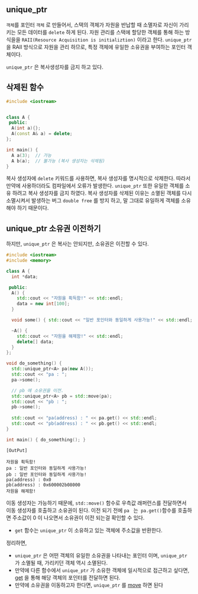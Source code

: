 ## unique_ptr

`객체`를 포인터 `객체` 로 만들어서, 스택의 객체가 자원을 반납할 때 소멸자로 자신이 가리키는 모든 데이터를 `delete` 하게 된다. 자원 관리를 스택에 할당한 객체를 통해 하는 방식을을 `RAII(Resource Acquisition is initializtion)` 이라고 한다. `unique_ptr` 을 RAII 방식으로 자원을 관리 하므로, 특정 객체에 유일한 소유권을 부여하는 포인터 객체이다.

`unique_ptr` 은 복사생성자를 금지 하고 있다.



## 삭제된 함수

```c++
#include <iostream>


class A {
 public:
  A(int a){};
  A(const A& a) = delete;
};

int main() {
  A a(3);  // 가능
  A b(a);  // 불가능 (복사 생성자는 삭제됨)
}
```

복사 생성자에 `delete` 키워드를 사용하면, 복사 생성자를 명시적으로 삭제한다. 따라서 만약에 사용하더라도 컴파일에서 오류가 발생한다. `unique_ptr` 또한 유일한 객체를 소유 하려고 복사 생성자를 금지 하였다. 복사 생성자를 삭제된 이유는 소멸된 객체를 다시 소멸시켜서 발생하는 버그 `double free` 를 방지 하고, 말 그대로 유일하게 객체를 소유해야 하기 때문이다.



## unique_ptr 소유권 이전하기

하지만, `unique_ptr` 은 복사는 안되지만, 소유권은 이전할 수 있다.

```c++
#include <iostream>
#include <memory>

class A {
  int *data;

 public:
  A() {
    std::cout << "자원을 획득함!" << std::endl;
    data = new int[100];
  }

  void some() { std::cout << "일반 포인터와 동일하게 사용가능!" << std::endl; }

  ~A() {
    std::cout << "자원을 해제함!" << std::endl;
    delete[] data;
  }
};

void do_something() {
  std::unique_ptr<A> pa(new A());
  std::cout << "pa : ";
  pa->some();

  // pb 에 소유권을 이전.
  std::unique_ptr<A> pb = std::move(pa);
  std::cout << "pb : ";
  pb->some();
  
  std::cout << "pa(address) : " << pa.get() << std::endl;
  std::cout << "pb(address) : " << pb.get() << std::endl;
}

int main() { do_something(); }
```

```shell
[OutPut]

자원을 획득함!
pa : 일반 포인터와 동일하게 사용가능!
pb : 일반 포인터와 동일하게 사용가능!
pa(address) : 0x0
pb(address) : 0x600002b08000
자원을 해제함!
```

이동 생성자는 가능하기 때문에, `std::move()` 함수로 우측값 래퍼런스를 전달하면서 이동 생성자를 호출하고 소유권이 된다. 이전 되기 전에 `pa ` 는` pa.get()`함수를 호출하면 주소값이  0 이 나오면서 소유권이 이전 되는걸 확인할 수 있다. 

* `get` 함수는 `unique_ptr` 이 소유하고 있는 객체에 주소값을 반환한다.

정리하면,

- `unique_ptr` 은 어떤 객체의 유일한 소유권을 나타내는 포인터 이며, `unique_ptr` 가 소멸될 때, 가리키던 객체 역시 소멸된다.
- 만약에 다른 함수에서 `unique_ptr` 가 소유한 객체에 일시적으로 접근하고 싶다면, [get](https://modoocode.com/191) 을 통해 해당 객체의 포인터를 전달하면 된다.
- 만약에 소유권을 이동하고자 한다면, `unique_ptr` 를 [move](https://modoocode.com/301) 하면 된다






